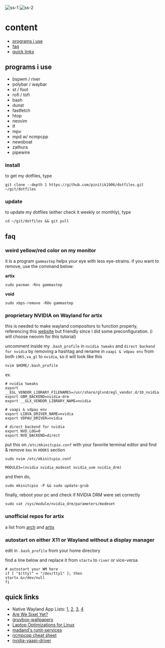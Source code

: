 ![ss-1](screenshot/ss-1.png)
![ss-2](screenshot/ss-2.png)

# content

- [programs i use](https://github.com/pinitik1906/dotfiles#programs-i-use)
- [faq](https://github.com/pinitik1906/dotfiles#faq)
- [quick links](https://github.com/pinitik1906/dotfiles#quick-links)

## programs i use

- bspwm / river
- polybar / waybar
- st / foot
- rofi / tofi
- bash
- dunst
- fastfetch
- htop
- neovim
- lf
- mpv
- mpd w/ ncmpcpp
- newsboat
- zathura
- pipewire

### install
to get my dotfiles, type

```
git clone --depth 1 https://github.com/pinitik1906/dotfiles.git ~/git/dotfiles
```

### update
to update my dotfiles (either check it weekly or monthly), type

```
cd ~/git/dotfiles && git pull
```

## faq

### weird yellow/red color on my monitor
it is a program `gammastep` helps your eye with less eye-strains. if you want to remove, use the command below:

**artix**
```
sudo pacman -Rns gammastep
```

**void**
```
sudo xbps-remove -ROo gammastep
```

### proprietary NVIDIA on Wayland for artix
this is needed to make wayland compositors to function properly, referencing this [website](https://linuxiac.com/nvidia-with-wayland-on-arch-setup-guide/) but friendly since I did some preconfiguration. (i will choose neovim for this tutorial)

uncomment inside my `.bash_profile` in `nvidia tweaks` and `direct backend for nvidia` by removing a hashtag and rename in `vaapi & vdpau env` from both `i965,va_gl` to `nvidia`, so it will look like this

```
nvim $HOME/.bash_profile
```

ex.

```
# nvidia tweaks
export __EGL_VENDOR_LIBRARY_FILENAMES=/usr/share/glvnd/egl_vendor.d/10_nvidia.json
export GBM_BACKEND=nvidia-drm
export __GLX_VENDOR_LIBRARY_NAME=nvidia

# vaapi & vdpau env
export LIBVA_DRIVER_NAME=nvidia
export VDPAU_DRIVER=nvidia

# direct backend for nvidia
export NVD_LOG=0
export NVD_BACKEND=direct
```

put this on `/etc/mkinitcpio.conf` with your favorite terminal editor and find & remove `kms` in `HOOKS` section

```
sudo nvim /etc/mkinitcpio.conf
```

```
MODULES=(nvidia nvidia_modeset nvidia_uvm nvidia_drm)
```

and then do,

```
sudo mkinitcpio -P && sudo update-grub
```

finally, reboot your pc and check if NVIDIA DRM were set correctly

```
sudo cat /sys/module/nvidia_drm/parameters/modeset
```

### unofficial repos for artix
a list from [arch](https://wiki.archlinux.org/title/User_repo#Signed) and [artix](https://wiki.artixlinux.org/Main/UnofficialUserRepositories)

### autostart on either X11 or Wayland without a display manager
edit in `.bash_profile` from your home directory

find a line below and replace it from `startx` to `river` or vice-versa

```
# autostart your WM here
if [ "$(tty)" = "/dev/tty1" ]; then
startx &>/dev/null
fi
```

## quick links
- Native Wayland App Lists: [1,](https://wearewaylandnow.com/) [2,](https://github.com/rcalixte/awesome-wayland) [3,](https://wiki.gentoo.org/wiki/List_of_software_for_Wayland) [4](https://codeberg.org/river/wiki/src/branch/master/pages/Recommended-Software.md)
- [Are We Sixel Yet?](https://www.arewesixelyet.com/)
- [gruvbox-wallpapers](https://github.com/AngelJumbo/gruvbox-wallpapers)
- [Laptop Optimizations for Linux](https://gist.github.com/LarryIsBetter/218fda4358565c431ba0e831665af3d1)
- [madand's runit-services](https://github.com/madand/runit-services)
- [ncmpcpp cheat sheet](https://pkgbuild.com/~jelle/ncmpcpp/)
- [nvidia-vaapi-driver](https://github.com/elFarto/nvidia-vaapi-driver)
